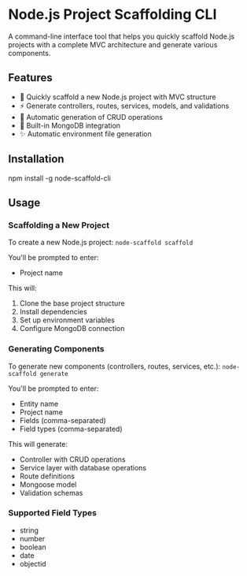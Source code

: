 # Node.js Project Scaffolding CLI

A command-line interface tool that helps you quickly scaffold Node.js projects with a complete MVC architecture and generate various components.

## Features

- 🚀 Quickly scaffold a new Node.js project with MVC structure
- ⚡ Generate controllers, routes, services, models, and validations
- 📝 Automatic generation of CRUD operations
- 🔧 Built-in MongoDB integration
- ✨ Automatic environment file generation

## Installation

npm install -g node-scaffold-cli

## Usage

### Scaffolding a New Project

To create a new Node.js project: `node-scaffold scaffold`

You'll be prompted to enter:

- Project name

This will:

1. Clone the base project structure
2. Install dependencies
3. Set up environment variables
4. Configure MongoDB connection

### Generating Components

To generate new components (controllers, routes, services, etc.): `node-scaffold generate`

You'll be prompted to enter:

- Entity name
- Project name
- Fields (comma-separated)
- Field types (comma-separated)

This will generate:

- Controller with CRUD operations
- Service layer with database operations
- Route definitions
- Mongoose model
- Validation schemas

### Supported Field Types

- string
- number
- boolean
- date
- objectid
